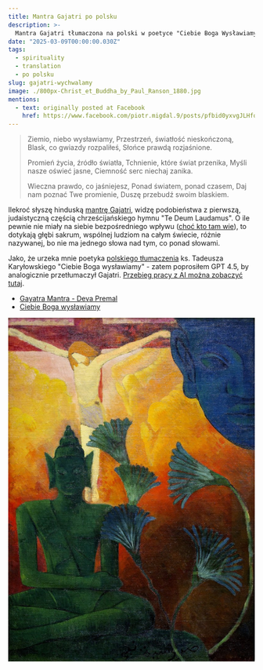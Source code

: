 ```yaml
---
title: Mantra Gajatri po polsku
description: >-
  Mantra Gajatri tłumaczona na polski w poetyce "Ciebie Boga Wysławiamy" - przez GPT 4.5.
date: "2025-03-09T00:00:00.030Z"
tags:
  - spirituality
  - translation
  - po polsku
slug: gajatri-wychwalamy
image: ./800px-Christ_et_Buddha_by_Paul_Ranson_1880.jpg
mentions:
  - text: originally posted at Facebook
    href: https://www.facebook.com/piotr.migdal.9/posts/pfbid0yxvgJLHfq77arMRhgsM7C9xc5LvyK9UVvT73cGAsHo24pKofjuFJzZ4p4g16jVTAl
---
```


> Ziemio, niebo wysławiamy,
> Przestrzeń, światłość nieskończoną,
> Blask, co gwiazdy rozpaliłeś,
> Słońce prawdą rozjaśnione.
>
> Promień życia, źródło światła,
> Tchnienie, które świat przenika,
> Myśli nasze oświeć jasne,
> Ciemność serc niechaj zanika.
>
> Wieczna prawdo, co jaśniejesz,
> Ponad światem, ponad czasem,
> Daj nam poznać Twe promienie,
> Duszę przebudź swoim blaskiem.

Ilekroć słyszę hinduską [mantrę Gajatri](https://en.wikipedia.org/wiki/Gayatri_Mantra), widzę podobieństwa z pierwszą, judaistyczną częścią chrześcijańskiego hymnu "Te Deum Laudamus". O ile pewnie nie miały na siebie bezpośredniego wpływu ([choć kto tam wie](https://en.wikipedia.org/wiki/Buddhism_and_Christianity)), to dotykają głębi sakrum, wspólnej ludziom na całym świecie, różnie nazywanej, bo nie ma jednego słowa nad tym, co ponad słowami.

Jako, że urzeka mnie poetyka [polskiego tłumaczenia](https://pl.wikipedia.org/wiki/Te_Deum) ks. Tadeusza Karyłowskiego "Ciebie Boga wysławiamy" - zatem poprosiłem GPT 4.5, by analogicznie przetłumaczył Gajatri. [Przebieg pracy z AI można zobaczyć tutaj](https://chatgpt.com/share/67edba6f-66d4-8001-84a2-ef955ae0eb4d).

- [Gayatra Mantra - Deva Premal](https://open.spotify.com/track/1kYeYUOjvEX9Vg3Tb8VIHR?si=eb0f28ae612449ce)
- [Ciebie Boga wysławiamy](https://www.youtube.com/watch?v=2UN35U5xFZM)

![Christ et Buddha by Paul Ranson 1880](./800px-Christ_et_Buddha_by_Paul_Ranson_1880.JPG)
